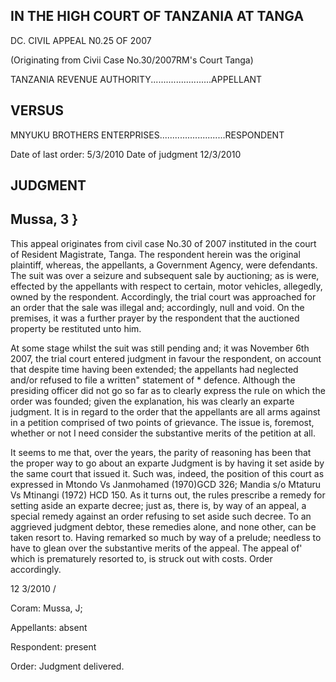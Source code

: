 ## IN THE HIGH COURT OF TANZANIA AT TANGA

DC. CIVIL APPEAL N0.25 OF 2007

(Originating from Civii Case No.30/2007RM's Court Tanga)

TANZANIA REVENUE AUTHORITY........................APPELLANT

## VERSUS

MNYUKU BROTHERS ENTERPRISES..........................RESPONDENT

Date of  last order: 5/3/2010 Date of  judgment 12/3/2010

## JUDGMENT

## Mussa, 3 }

This  appeal  originates  from  civil  case  No.30  of  2007  instituted  in the court of Resident Magistrate, Tanga.  The  respondent herein was the original  plaintiff,  whereas,  the  appellants,  a  Government  Agency,  were defendants. The suit was over a seizure and subsequent  sale by auctioning;  as is were, effected  by the appellants with  respect to certain, motor vehicles, allegedly, owned  by the respondent. Accordingly, the trial court  was  approached for an order  that the sale was  illegal and; accordingly, null and void. On the premises, it was a further prayer by the respondent that the auctioned property be restituted unto him.

At  some  stage  whilst  the  suit  was  still pending and; it was November  6th   2007,  the  trial court  entered  judgment  in  favour  the respondent,  on  account  that  despite  time  having  been  extended;  the appellants  had  neglected  and/or  refused  to  file  a  written" statement  of * defence.  Although  the  presiding  officer  did  not  go  so  far  as  to  clearly express the  rule on which the order was founded;  given the explanation, his was clearly an exparte judgment. It  is in regard to the order that the appellants  are  all  arms  against  in  a  petition  comprised  of two  points  of grievance.  The  issue  is,  foremost,  whether  or  not  I  need  consider  the substantive merits of the petition at all.

It  seems  to  me  that,  over  the  years,  the  parity  of  reasoning  has been that the proper way to go about  an exparte Judgment is by having it  set  aside  by  the  same  court  that  issued  it.  Such  was,  indeed,  the position of this court as expressed in Mtondo  Vs  Janmohamed (1970)GCD  326;  Mandia  s/o  Mtaturu  Vs  Mtinangi  (1972)  HCD 150. As  it  turns  out,  the  rules  prescribe  a  remedy  for  setting  aside  an exparte  decree; just as,  there  is,  by way of an  appeal,  a  special  remedy against  an  order  refusing  to  set  aside  such  decree.  To  an  aggrieved judgment  debtor,  these  remedies  alone,  and  none  other,  can  be  taken resort  to.  Having  remarked  so  much  by  way  of  a  prelude;  needless  to have  to  glean  over  the  substantive  merits  of the  appeal.  The  appeal  of' which is prematurely resorted to, is struck  out  with costs. Order accordingly.

<!-- image -->

12 3/2010 /

Coram: Mussa, J;

Appellants: absent

Respondent: present

Order: Judgment delivered.

<!-- image -->

<!-- image -->